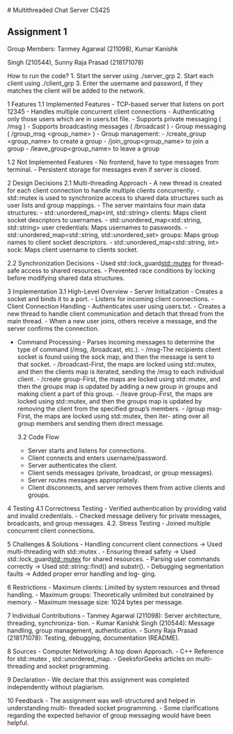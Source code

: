 
#﻿ Multithreaded Chat Server CS425

## Assignment 1

Group Members: Tanmey Agarwal (211098), Kumar Kanishk

Singh (210544), Sunny Raja Prasad (218171078)


How to run the code?
    1. Start the server using ./server_grp
    2. Start each client using ./client_grp
    3. Enter the username and password, if they matches the client will be added to the network.

1  Features
  1.1 Implemented Features
    - TCP-based server that listens on port 12345
    - Handles multiple concurrent client connections
    - Authenticating only those users which are in users.txt file.
    - Supports private messaging ( /msg <username> <message> )
    - Supports broadcasting messages ( /broadcast <message> )
    - Group messaging ( /group_msg <group_name> <message>)
    - Group management:
      - /create_group <group_name> to create a group
      - /join_group<group_name> to join a group
      - /leave_group<group_name> to leave a group

  1.2 Not Implemented Features
    - No frontend, have to type messages from terminal.
    - Persistent storage for messages even if server is closed.

2  Design Decisions
  2.1 Multi-threading Approach
    - A new thread is created for each client connection to handle multiple clients concurrently.
    - std::mutex is used to synchronize access to shared data structures such as user lists and group mappings.
    - The server maintains four main data structures:
    - std::unordered_map<int, std::string> clients: Maps client socket descriptors to usernames.
    - std::unordered_map<std::string, std::string> user credentials: Maps usernames to passwords.
    - std::unordered_map<std::string, std::unordered_set<int>> groups: Maps group names to client socket descriptors.
    - std::unordered_map<std::string, int> sock: Maps client username to clients socket.

  

  2.2 Synchronization Decisions
    - Used std::lock_guard<std::mutex> for thread-safe access to shared resources.
    - Prevented race conditions by locking before modifying shared data structures.

3  Implementation
  3.1 High-Level Overview
    - Server Initialization
        - Creates a socket and binds it to a port.
        - Listens for incoming client connections.
    - Client Connection Handling
        - Authenticates user using users.txt.
        - Creates a new thread to handle client communication and detach that thread from the main thread.
        - When a new user joins, others receive a message, and the server confirms the connection.
- Command Processing
        - Parses incoming messages to determine the type of command (/msg, /broadcast, etc.).
        - /msg-The recipients client socket is found using the sock map, and then the message is sent to that socket.
        - /broadcast-First, the maps are locked using std::mutex, and then the clients map is iterated, sending the /msg to each individual client.
        - /create group-First, the maps are locked using std::mutex, and then the groups map is updated by adding a new group in groups and making client a part of this group.
        - /leave group-First, the maps are locked using std::mutex, and then the groups map is updated by removing the client from the specified group’s members.
        - /group msg-First, the maps are locked using std::mutex, then iter- ating over all group members and sending them direct message.

  3.2 Code Flow
    - Server starts and listens for connections.
    - Client connects and enters username/password.
    - Server authenticates the client.
    - Client sends messages (private, broadcast, or group messages).
    - Server routes messages appropriately.
    - Client disconnects, and server removes them from active clients and groups.

4  Testing
  4.1 Correctness Testing
    - Verified authentication by providing valid and invalid credentials.
    - Checked message delivery for private messages, broadcasts, and group messages.
  4.2. Stress Testing
    - Joined multiple concurrent client connections.

5  Challenges & Solutions
    - Handling concurrent client connections → Used multi-threading with std::mutex .
    - Ensuring thread safety → Used std::lock_guard<std::mutex> for shared resources.
    - Parsing user commands correctly → Used std::string::find() and substr().
    - Debugging segmentation faults → Added proper error handling and log- ging.


6  Restrictions
    - Maximum clients: Limited by system resources and thread handling.
    - Maximum groups: Theoretically unlimited but constrained by memory.
    - Maximum message size: 1024 bytes per message.

7  Individual Contributions
    - Tanmey Agarwal (211098): Server architecture, threading, synchroniza- tion.
    - Kumar Kanishk Singh (210544): Message handling, group management, authentication.
    - Sunny Raja Prasad (218171078): Testing, debugging, documentation (README).

8  Sources
    - Computer Networking: A top down Approach.
    - C++ Reference for std::mutex , std::unordered_map.
    - GeeksforGeeks articles on multi-threading and socket programming.

9  Declaration
    - We declare that this assignment was completed independently without plagiarism.

10  Feedback
    - The assignment was well-structured and helped in understanding multi- threaded socket programming.
    - Some clarifications regarding the expected behavior of group messaging would have been helpful.
